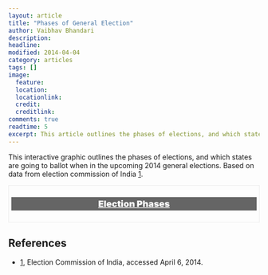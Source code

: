 ```yaml
---
layout: article
title: "Phases of General Election"
author: Vaibhav Bhandari
description: 
headline: 
modified: 2014-04-04
category: articles
tags: []
image: 
  feature: 
  location: 
  locationlink: 
  credit: 
  creditlink: 
comments: true
readtime: 5
excerpt: This article outlines the phases of elections, and which states are going to ballot when in the upcoming 2014 general elections.
---
```

This interactive graphic outlines the phases of elections, and which states are going to ballot when in the upcoming 2014 general elections. Based on data from election commission of India [1].

<div class="phaseinforgraphic">
  <p>Election Phases</p>
  <div id="phaseselector"></div>
  <div id="phasedetails"></div>
  <div id="map"></div>
</div>

<p><script type="text/javascript" src="/assets/javascripts/d3.min.js"></script></p>
<p><script type="text/javascript">
  var dispatch = d3.dispatch("load", "statechange");
  var phases;
  var phaseDates = {
    "1": "April 7th",
    "2": "April 9th",
    "3A": "April 10th",
    "3B": "April 10th",
    "4": "April 12th",
    "5": "April 17th",
    "6": "April 24th",
    "7": "April 30th",
    "8": "May 7th",
    "9": "May 12th"
  };
  var phaseKeys = ["1","2","3A","3B","4","5","6","7","8","9"];
  dispatch.on("load.menu", function(phaseById){
    var table = d3.select("#phaseselector").append("table"),
        thead = table.append("thead"),
        tbody = table.append("tbody"),
        tr = tbody.append("tr");
    table.attr("class","menu")
    var th = tr.selectAll("td")
        .data(phaseKeys)
        .enter().append("td")
          .attr("class", function(d){
            if (d === phaseById){
              return "active arrow_box";
            }
            return ""
          })
          .on("mouseover", function(d){
            d3.select(this).style({background: "#c2e1f5", opacity: "0.8"})
          })
          .on("mouseout", function(d){
            d3.select(this).style({background: "transparent", opacity: "1.0"})
          })
          .on("click", function(d){
            dispatch.statechange(d, this);
          }) 
          .append("a")
            .text(function(d){ return d;})
    dispatch.on("statechange.menu", function(d, click_handler){
      tr.selectAll(".active").classed("arrow_box", false)
      d3.select(click_handler).attr("class","arrow_box active")
    })
  });
  dispatch.on("load.table", function(phaseById){
    d3.json("/data/phases.json", function(json){
      phases = d3.nest()
        .key(function(d){ return d.phase})
        .key(function(d){ return d.state})
        .entries(json)
      function searchPhases(term) {
        for (var i in phases) {
          if (phases[i].key === term) {
            return phases[i];
          }
        }
      }
      function dasherize(s){
        var r = s.toLowerCase().replace(/ /g, "-");
        return r;
      }
      var table = d3.select("#phasedetails").append("table"),
          thead = table.append("thead"),
          tbody = table.append("tbody");
      table.attr("class", "details");
      thead.append("th").text("State");
      thead.append("th").text("Constituencies");
      thead.append("th").text("Total Seats");
      thead.append("th").text("Election Date");
      var tr = tbody.selectAll("tr")
        .data(searchPhases(phaseById).values)
      tr.enter().append("tr");
      var td = tr.selectAll("td")
        .data(function(d) { 
            var constituencies = []
            d.values.forEach(function(r){
              var elem = "<a class=muted-link href=/constituencies/" + dasherize(r.constituency) + ">" + r.constituency + "</a>"
              constituencies.push(elem)
            })
            return [d.key, constituencies.join(", "), d.values.length, phaseDates[phaseById]]
          })
      td.enter().append("td")
        .html(function(d) {return d;});
      dispatch.on("statechange.table", function(id){
        //HACK
        tr.remove();
        tr = tbody.selectAll("tr")
          .data(searchPhases(id).values)
        tr.enter().append("tr")
        tr.exit().remove();
        td = tr.selectAll("td")
          .data(function(d) { 
              var constituencies = []
              d.values.forEach(function(r){
              var elem = "<a class=muted-link href=/constituencies/" + dasherize(r.constituency) + ">" + r.constituency + "</a>"
              constituencies.push(elem)
            })
            return [d.key, constituencies.join(", "), d.values.length, phaseDates[phaseById]]
          })
        td.enter().append("td")
          .html(function(d) {return d;})
        td.exit().remove();
      })
    })
  });
  //start
  dispatch.load("1");
</script>
<style>
.phaseinforgraphic{border: 1px solid #ebebeb; padding: 5px;}
.phaseinforgraphic>p{text-align: center; font-size: 18px; font-weight: 900; text-decoration: underline; color: #fff; background: rgba(0,0,0,0.6); padding: 3px;}
table.menu>tbody>tr>td{border: 0; text-align: center;}
table.menu>tbody>tr>td>a.selected{background: green;}
table.menu>tbody>tr{border: 0;}
table.details {margin-top: 36px;}
table.details>tbody>tr>td {max-width: 300px; word-wrap: break-word;}
.arrow_box {
  position: relative;
  background: #88b7d5 !important;
  border: 4px solid #c2e1f5;
}
.arrow_box:after, .arrow_box:before {
  top: 100%;
  left: 50%;
  border: solid transparent;
  content: " ";
  height: 0;
  width: 0;
  position: absolute;
  pointer-events: none;
}
.arrow_box:after {
  border-color: rgba(136, 183, 213, 0);
  border-top-color: #88b7d5;
  border-width: 30px;
  margin-left: -30px;
}
.arrow_box:before {
  border-color: rgba(194, 225, 245, 0);
  border-top-color: #c2e1f5;
  border-width: 36px;
  margin-left: -36px;
}
table.details>thead>th{text-align: center; font-weight: 900}
#legend {padding: 5px; border: 1px solid; box-shadow: 3px -3px 2px #888888; display: none; position: absolute; background: #fff; border-radius: 3px}
#india {margin-top: 0px;}
i {background: #222222; color:#F4F0F4; margin: 2px; padding: 3px; }
.state {font-weight: 900;}
.total {color: #bf0000; font-weight: 800;}
</style>

## References
- [1], Election Commission of India, accessed April 6, 2014.

[1]: http://eci.nic.in/eci_main1/GE2014/Schedule/Home.htm